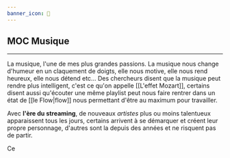 ```yaml
---
banner_icon: 🎵
---
```


## MOC Musique

---

La musique, l'une de mes plus grandes passions. La musique nous change d'humeur en un claquement de doigts, elle nous motive, elle nous rend heureux, elle nous détend  etc... Des chercheurs disent que la musique peut rendre plus intelligent, c'est ce qu'on appelle [[L'effet Mozart]], certains disent aussi qu'écouter une même playlist peut nous faire rentrer dans un état de [[le Flow|flow]] nous permettant d'être au maximum pour travailler.

Avec **l'ère du streaming**, de nouveaux *artistes* plus ou moins talentueux apparaissent tous les jours, certains arrivent à se démarquer et créent leur propre personnage, d'autres sont la depuis des années et ne risquent pas de partir.

Ce 